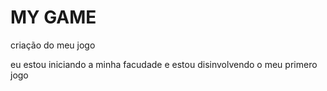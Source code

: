 # MY GAME
 criação do meu jogo

 eu estou iniciando a minha facudade e estou disinvolvendo o meu primero jogo
